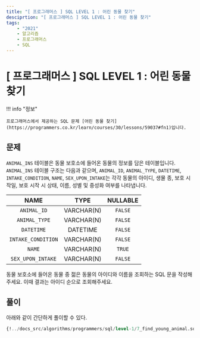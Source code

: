 ```yaml
---
title: "[ 프로그래머스 ] SQL LEVEL 1 : 어린 동물 찾기"
desciprtion: "[ 프로그래머스 ] SQL LEVEL 1 : 어린 동물 찾기"
tags:
    - "2021"
    - 알고리즘
    - 프로그래머스
    - SQL
---
```


# [ 프로그래머스 ] SQL LEVEL 1 : 어린 동물 찾기

!!! info "정보"

    프로그래머스에서 제공하는 SQL 문제 [어린 동물 찾기](https://programmers.co.kr/learn/courses/30/lessons/59037#fn1)입니다.


## 문제

`ANIMAL_INS` 테이블은 동물 보호소에 들어온 동물의 정보를 담은 테이블입니다. `ANIMAL_INS` 테이블 구조는 다음과 같으며, `ANIMAL_ID`, `ANIMAL_TYPE`, `DATETIME`, `INTAKE_CONDITION`, `NAME`, `SEX_UPON_INTAKE`는 각각 동물의 아이디, 생물 종, 보호 시작일, 보호 시작 시 상태, 이름, 성별 및 중성화 여부를 나타냅니다.

|NAME|TYPE|NULLABLE|
|:-:|:--:|:-------:|
|`ANIMAL_ID`|VARCHAR(N)|`FALSE`|
|`ANIMAL_TYPE`|VARCHAR(N)|`FALSE`|
|`DATETIME`|DATETIME|`FALSE`|
|`INTAKE_CONDITION`|VARCHAR(N)|`FALSE`|
|`NAME`|VARCHAR(N)|`TRUE`|
|`SEX_UPON_INTAKE`|VARCHAR(N)|`FALSE`|

동물 보호소에 들어온 동물 중 젊은 동물의 아이디와 이름을 조회하는 SQL 문을 작성해주세요. 이때 결과는 아이디 순으로 조회해주세요.
## 풀이

아래와 같이 간단하게 풀이할 수 있다.

```sql
{!../docs_src/algorithms/programmers/sql/level-1/7_find_young_animal.sql[ln:3-6]!}
```